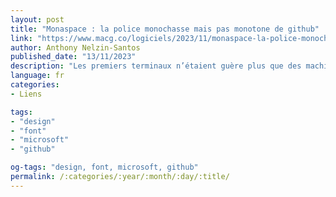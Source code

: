 ```yaml
---
layout: post
title: "Monaspace : la police monochasse mais pas monotone de github"
link: "https://www.macg.co/logiciels/2023/11/monaspace-la-police-monochasse-mais-pas-monotone-de-github-140437"
author: Anthony Nelzin-Santos
published_date: "13/11/2023"
description: "Les premiers terminaux n’étaient guère plus que des machines à écrire informatisées, dont les capacités (typo)graphiques étaient fort limitées. Les développeurs en ont gardé l’habitude d’utiliser des polices à chasse fixe, qui possèdent l’avantage d’une régularité facilitant l’indentation des blocs de code, mais l’inconvénient d’une monotonie qui peut nuire à la lisibilité. GitHub veut joindre l’utile et l’agréable avec sa police Monaspace, dont certains caractères sont plus égaux que d’autres."
language: fr
categories:
- Liens

tags:
- "design"
- "font"
- "microsoft"
- "github"

og-tags: "design, font, microsoft, github"
permalink: /:categories/:year/:month/:day/:title/
---
```

